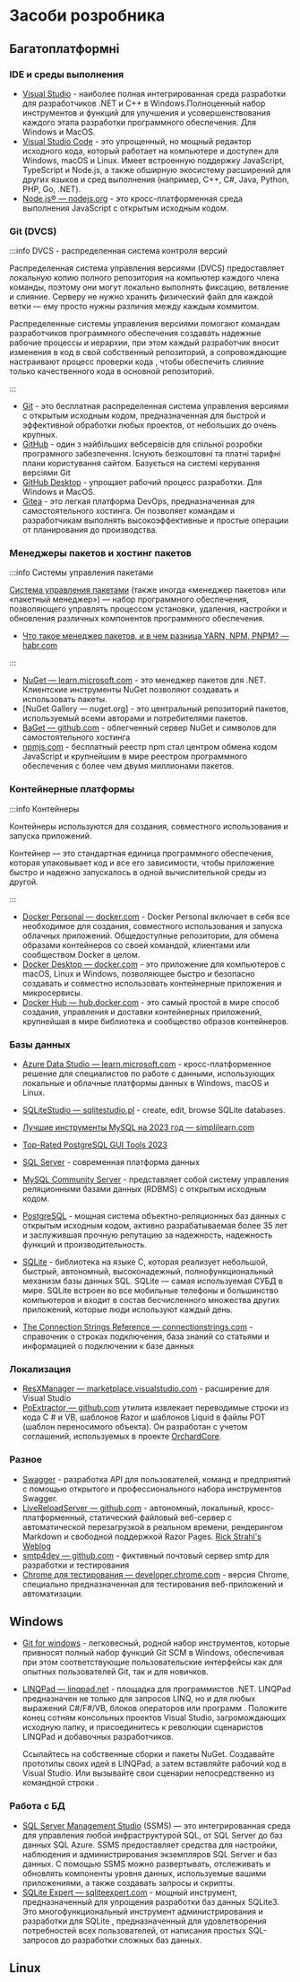 # Засоби розробника

## Багатоплатформні

### IDE и среды выполнения

- [Visual Studio](https://visualstudio.microsoft.com/ru/) - наиболее полная интегрированная среда разработки для разработчиков .NET и C++ в Windows.Полноценный набор инструментов и функций для улучшения и усовершенствования каждого этапа разработки программного обеспечения. Для Windows и MacOS.
- [Visual Studio Code](https://visualstudio.microsoft.com/ru/#vscode-section) - это упрощенный, но мощный редактор исходного кода, который работает на компьютере и доступен для Windows, macOS и Linux. Имеет встроенную поддержку JavaScript, TypeScript и Node.js, а также обширную экосистему расширений для других языков и сред выполнения (например, C++, C#, Java, Python, PHP, Go, .NET).
- [Node.js® — nodejs.org](https://nodejs.org/uk) - это кросс-платформенная среда выполнения JavaScript с открытым исходным кодом.

### Git (DVCS)

:::info DVCS - распределенная система контроля версий

Распределенная система управления версиями (DVCS) предоставляет локальную копию полного репозитория на компьютер каждого члена команды, поэтому они могут локально выполнять фиксацию, ветвление и слияние. Серверу не нужно хранить физический файл для каждой ветки — ему просто нужны различия между каждым коммитом.

Распределенные системы управления версиями  помогают командам разработчиков программного обеспечения создавать надежные рабочие процессы и иерархии, при этом каждый разработчик вносит изменения в код в свой собственный репозиторий, а сопровождающие настраивают процесс проверки кода , чтобы обеспечить слияние только качественного кода в основной репозиторий.

:::

- [Git](https://git-scm.com/) - это бесплатная распределенная система управления версиями с открытым исходным кодом, предназначенная для быстрой и эффективной обработки любых проектов, от небольших до очень крупных.
- [GitHub](https://github.com/) - один з найбільших вебсервісів для спільної розробки програмного забезпечення. Існують безкоштовні та платні тарифні плани користування сайтом. Базується на системі керування версіями Git
- [GitHub Desktop](https://desktop.github.com/) - упрощает рабочий процесс разработки. Для Windows и MacOS.
- [Gitea](https://about.gitea.com/) - это легкая платформа DevOps, предназначенная для самостоятельного хостинга. Он позволяет командам и разработчикам выполнять высокоэффективные и простые операции от планирования до производства. 

### Менеджеры пакетов и хостинг пакетов

:::info Системы управления пакетами

[Система управления пакетами](https://ru.wikipedia.org/wiki/Система_управления_пакетами) (также иногда «менеджер пакетов» или «пакетный менеджер») — набор программного обеспечения, позволяющего управлять процессом установки, удаления, настройки и обновления различных компонентов программного обеспечения.

- [Что такое менеджер пакетов, и в чем разница YARN, NPM, PNPM? — habr.com](https://habr.com/ru/articles/726096/)

:::

- [NuGet — learn.microsoft.com](https://learn.microsoft.com/ru-ru/nuget/what-is-nuget) - это менеджер пакетов для .NET. Клиентские инструменты NuGet позволяют создавать и использовать пакеты.
- [NuGet Gallery — nuget.org] - это центральный репозиторий пакетов, используемый всеми авторами и потребителями пакетов.
- [BaGet — github.com](https://github.com/loic-sharma/BaGet) - облегченный сервер NuGet и символов для самостоятельного хостинга
- [npmjs.com](https://www.npmjs.com/) - бесплатный реестр npm стал центром обмена кодом JavaScript и крупнейшим в мире реестром программного обеспечения с более чем двумя миллионами пакетов.

### Контейнерные платформы

:::info Контейнеры

Контейнеры используются для создания, совместного использования и запуска приложений.

Контейнер — это стандартная единица программного обеспечения, которая упаковывает код и все его зависимости, чтобы приложение быстро и надежно запускалось в одной вычислительной среды из другой. 

:::

- [Docker Personal — docker.com](https://www.docker.com/products/personal/) - Docker Personal включает в себя все необходимое для создания, совместного использования и запуска облачных приложений. Общедоступные репозитории, для обмена образами контейнеров со своей командой, клиентами или сообществом Docker в целом.
- [Docker Desktop — docker.com](https://www.docker.com/products/docker-desktop/) - это приложение для компьютеров с macOS, Linux и Windows, позволяющее быстро и безопасно создавать и совместно использовать контейнерные приложения и микросервисы.
- [Docker Hub — hub.docker.com](https://hub.docker.com/) - это самый простой в мире способ создания, управления и доставки контейнерных приложений, крупнейшая в мире
библиотека и сообщество образов контейнеров.

### Базы данных

- [Azure Data Studio — learn.microsoft.com](https://learn.microsoft.com/ru-ru/sql/azure-data-studio/download-azure-data-studio?) - кросс-платформенное решение для специалистов по работе с данными, использующих локальные и облачные платформы данных в Windows, macOS и Linux.
- [SQLiteStudio — sqlitestudio.pl](https://sqlitestudio.pl/) - create, edit, browse SQLite databases.
- [Лучшие инструменты MySQL на 2023 год — simplilearn.com](https://www.simplilearn.com/top-mysql-tools-article)
- [Top-Rated PostgreSQL GUI Tools 2023](https://blog.devart.com/best-postgresql-gui-tools.html)


- [SQL Server](https://www.microsoft.com/ru-ru/sql-server/) - современная платформа данных
- [MySQL Community Server](https://dev.mysql.com/downloads/mysql/) - представляет собой систему управления реляционными базами данных (RDBMS) с открытым исходным кодом. 
- [PostgreSQL](https://www.postgresql.org/) - мощная система объектно-реляционных баз данных с открытым исходным кодом, активно разрабатываемая более 35 лет и заслужившая прочную репутацию за надежность, надежность функций и производительность.
- [SQLite](https://www.sqlite.org/) - библиотека на языке C, которая реализует небольшой, быстрый, автономный, высоконадежный, полнофункциональный механизм базы данных SQL. SQLite — самая используемая СУБД в мире. SQLite встроен во все мобильные телефоны и большинство компьютеров и входит в состав бесчисленного множества других приложений, которые люди используют каждый день.

- [The Connection Strings Reference — connectionstrings.com](https://www.connectionstrings.com/) - справочник о строках подключения, база знаний со статьями и информацией о подключении к базе данных

### Локализация

- [ResXManager — marketplace.visualstudio.com](https://marketplace.visualstudio.com/items?itemName=TomEnglert.ResXManager) - расширение для Visual Studio
- [PoExtractor — github.com](https://github.com/lukaskabrt/PoExtractor)
  утилита извлекает переводимые строки из кода C # и VB, шаблонов Razor и шаблонов Liquid в файлы POT (шаблон переносимого объекта). Он разработан с учетом соглашений, используемых в проекте [OrchardCore](https://docs.orchardcore.net/en/dev/docs/reference/modules/Localize/).
 
### Разное

- [Swagger](https://swagger.io/) - разработка API для пользователей, команд и предприятий с помощью открытого и профессионального набора инструментов Swagger.
- [LiveReloadServer — github.com](https://github.com/RickStrahl/LiveReloadServer) - 
автономный, локальный, кросс-платформенный, статический файловый веб-сервер с автоматической перезагрузкой в ​​реальном времени, рендерингом Markdown и свободной поддержкой Razor Pages. [Rick Strahl's Weblog](https://weblog.west-wind.com/posts/2021/Mar/23/LiveReloadServer-A-NET-Core-Based-Generic-Static-Web-Server-with-Live-Reload)
- [smtp4dev — github.com](https://github.com/rnwood/smtp4dev) - фиктивный почтовый сервер smtp для разработки и тестирования
- [Chrome для тестирования — developer.chrome.com](https://developer.chrome.com/blog/chrome-for-testing/) - версия Chrome, специально предназначенная для тестирования веб-приложений и автоматизации.

## Windows

- [Git for windows](https://gitforwindows.org/) - легковесный, родной набор инструментов, которые привносят полный набор функций Git SCM в Windows, обеспечивая при этом соответствующие пользовательские интерфейсы как для опытных пользователей Git, так и для новичков.

- [LINQPad — linqpad.net](https://www.linqpad.net/) - площадка для программистов .NET.
    LINQPad предназначен не только для запросов LINQ, но и для любых выражений C#/F#/VB, блоков операторов или программ . Положите конец сотням консольных проектов Visual Studio, загромождающих исходную папку, и присоединитесь к революции сценаристов LINQPad и добавочных разработчиков.

    Ссылайтесь на собственные сборки и пакеты NuGet. Создавайте прототипы своих идей в LINQPad, а затем вставляйте рабочий код в Visual Studio. Или вызывайте свои сценарии непосредственно из командной строки .

### Работа с БД

- [SQL Server Management Studio](https://docs.microsoft.com/ru-ru/sql/ssms/) (SSMS) — это интегрированная среда для управления любой инфраструктурой SQL, от SQL Server до баз данных SQL Azure. SSMS предоставляет средства для настройки, наблюдения и администрирования экземпляров SQL Server и баз данных. С помощью SSMS можно развертывать, отслеживать и обновлять компоненты уровня данных, используемые вашими приложениями, а также создавать запросы и скрипты.
- [SQLite Expert — sqliteexpert.com](https://www.sqliteexpert.com/) - мощный инструмент, предназначенный для упрощения разработки баз данных SQLite3. Это многофункциональный инструмент администрирования и разработки для SQLite , предназначенный для удовлетворения потребностей всех пользователей, от написания простых SQL-запросов до разработки сложных баз данных.

## Linux